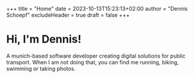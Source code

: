 +++
title = "Home"
date = 2023-10-13T15:23:13+02:00
author = "Dennis Schoepf"
excludeHeader = true
draft = false
+++

# Hi, I'm Dennis!

A munich-based software developer creating digital solutions for public transport. When I am not doing that, you can find me running, biking, swimming or taking photos.
